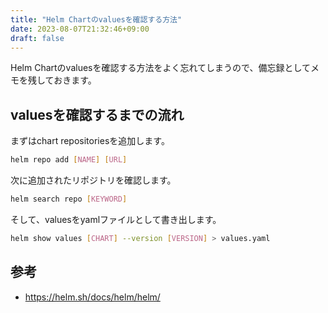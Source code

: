 ```yaml
---
title: "Helm Chartのvaluesを確認する方法"
date: 2023-08-07T21:32:46+09:00
draft: false
---
```


Helm Chartのvaluesを確認する方法をよく忘れてしまうので、備忘録としてメモを残しておきます。

## valuesを確認するまでの流れ

まずはchart repositoriesを追加します。
```sh
helm repo add [NAME] [URL]
```

次に追加されたリポジトリを確認します。
```sh
helm search repo [KEYWORD]
```

そして、valuesをyamlファイルとして書き出します。
```sh
helm show values [CHART] --version [VERSION] > values.yaml
```

## 参考
- https://helm.sh/docs/helm/helm/